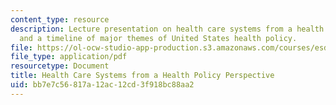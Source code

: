 ```yaml
---
content_type: resource
description: Lecture presentation on health care systems from a health policy perspective
  and a timeline of major themes of United States health policy.
file: https://ol-ocw-studio-app-production.s3.amazonaws.com/courses/esd-69-seminar-on-health-care-systems-innovation-fall-2010/bb7e7c56817a12ac12cd3f918bc88aa2_MITESD_69F10_lecture2.pdf
file_type: application/pdf
resourcetype: Document
title: Health Care Systems from a Health Policy Perspective
uid: bb7e7c56-817a-12ac-12cd-3f918bc88aa2
---
```

